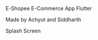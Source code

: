E-Shopee E-Commerce App Flutter 

Made by Achyut and Siddharth 

Splash Screen 
<img src="/Final Image/home_screen.png"
     alt=""
     style="float: left; margin-right: 5px;" />
     
<img src="/Final Image/cart.png"
     alt=""
     style="float: left; margin-right: 5px;" />
     
     
<img src="/Final Image/WhatsApp Image 2022-05-15 at 4.37.13 PM.png"
     alt=""
     style="float: left; margin-right: 5px;" />
     
     
<img src="/Final Image/my_orders.png"
     alt=""
     style="float: left; margin-right: 5px;" />
     
 <img src="/Final Image/manage_addresses (1).png"
     alt=""
     style="float: left; margin-right: 5px;" />    
     

 <img src="/Final Image/manage_addresses (2).png"
     alt=""
     style="float: left; margin-right: 5px;" />    
     
   <img src="/Final Image/manage_addresses (1).png"
     alt=""
     style="float: left; margin-right: 5px;" />    
     
     
     
   <img src="/Final Image/manage_addresses (1).png"
     alt=""
     style="float: left; margin-right: 5px;" />      
     
     
   <img src="/Final Image/manage_addresses (1).png"
     alt=""
     style="float: left; margin-right: 5px;" />      
     
     
     
     
   <img src="/Final Image/product_details_1.png"
     alt=""
     style="float: left; margin-right: 5px;" />    
     
   <img src="/Final Image/my_orders.png"
     alt=""
     style="float: left; margin-right: 5px;" />      
     
   <img src="/Final Image/product_details_2.png"
     alt=""
     style="float: left; margin-right: 5px;" />    
     
     
     
     
     
     
     
     
